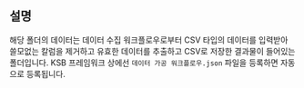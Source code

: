 ## 설명
해당 폴더의 데이터는 데이터 수집 워크플로우로부터 CSV 타입의 데이터를 입력받아 쓸모없는 칼럼을 제거하고 유효한 데이터를 추출하고 CSV로 저장한 결과물이 들어있는 폴더입니다.
KSB 프레임워크 상에선 `데이터 가공 워크플로우.json` 파일을 등록하면 자동으로 등록됩니다.